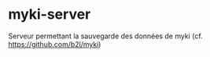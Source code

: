 myki-server
===========

Serveur permettant la sauvegarde des données de myki (cf. https://github.com/b2l/myki)
